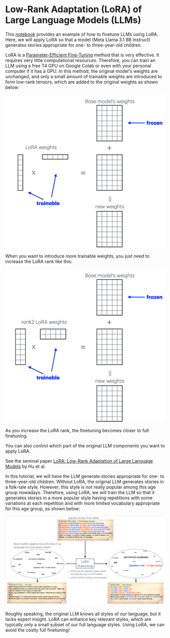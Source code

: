 # Low-Rank Adaptation (LoRA) of Large Language Models (LLMs)
This [notebook](./QLoRA_with_Unsloth.ipynb) provides an example of how to finetune LLMs using LoRA. Here, we will apply LoRA so that a model (Meta Llama 3.1 8B Instruct) generates stories appropriate for one- to three-year-old children.




LoRA is a [Parameter-Efficient Fine-Tuning](https://huggingface.co/docs/peft/en/index) method that is very effective. It requires very little computational resources. Therefore, you can train an LLM using a free T4 GPU on Google Colab or even with your personal computer if it has a GPU. In this method, the original model's weights are unchanged, and only a small amount of trainable weights are introduced to form low-rank tensors, which are added to the original weights as shown below:     

![rank 1 LoRA](./rank1.png)

When you want to introduce more trainable weights, you just need to increase the LoRA rank like this:

![rank 2 LoRA](./rank2.png)

As you increase the LoRA rank, the finetuning becomes closer to full finetuning.  

You can also control which part of the original LLM components you want to apply LoRA.

See the seminal paper [LoRA: Low-Rank Adaptation of Large Language Models](https://arxiv.org/abs/2106.09685) by Hu et al.

In this tutorial, we will have the LLM generate stories appropriate for one- to three-year-old children. Without LoRA, the original LLM generates stories in a folk-tale style. However, this style is not really popular among this age group nowadays. Therefore, using LoRA, we will train the LLM so that it generates stories in a more popular style having repetitions with some variations at each repetition and with more limited vocabulary appropriate for this age group, as shown below:

![](./LoRA1.png)

Roughly speaking, the original LLM knows all styles of our language, but it lacks expert insight. LoRA can enhance key relevant styles, which are typically only a small subset of our full language styles. Using LoRA, we can avoid the costly full finetuning!







